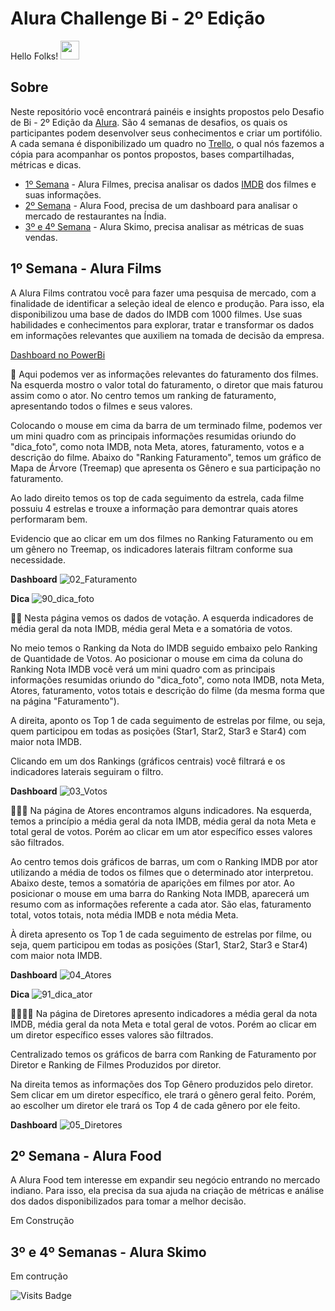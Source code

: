 # Alura Challenge Bi - 2º Edição

Hello Folks! <img src="https://raw.githubusercontent.com/MartinHeinz/MartinHeinz/master/wave.gif" width="30px">



## Sobre
Neste repositório você encontrará painéis e insights propostos pelo Desafio de Bi - 2º Edição da [Alura](https://www.alura.com.br/). São 4 semanas de desafios, os quais os participantes podem desenvolver seus conhecimentos e criar um portifólio. A cada semana é disponibilizado um quadro no [Trello](https://trello.com/), o qual nós fazemos a cópia para acompanhar os pontos propostos, bases compartilhadas, métricas e dicas.

- [1º Semana](https://www.alura.com.br/challenges/bi-2/semana-01-films) -  Alura Filmes, precisa analisar os dados [IMDB](https://www.imdb.com/) dos filmes e suas informações.
- [2º Semana](https://www.alura.com.br/challenges/bi-2/semana-02-food) - Alura Food, precisa de um dashboard para analisar o mercado de restaurantes na Índia.
- [3º e 4º Semana](https://www.alura.com.br/challenges/bi-2/semana-03-04-skimo) - Alura Skimo, precisa analisar as métricas de suas vendas.

## 1º Semana - Alura Films

A Alura Films contratou você para fazer uma pesquisa de mercado, com a finalidade de identificar a seleção ideal de elenco e produção. Para isso, ela disponibilizou uma base de dados do IMDB com 1000 filmes. Use suas habilidades e conhecimentos para explorar, tratar e transformar os dados em informações relevantes que auxiliem na tomada de decisão da empresa.

[Dashboard no PowerBi](https://bit.ly/3hZcEh9)

:large_orange_diamond: Aqui podemos ver as informações relevantes do faturamento dos filmes. Na esquerda mostro o valor total do faturamento, o diretor que mais faturou assim como o ator. No centro temos um ranking de faturamento, apresentando todos o filmes e seus valores. 

Colocando o mouse em cima da barra de um terminado filme, podemos ver um mini quadro com as principais informações resumidas oriundo do "dica_foto", como nota IMDB, nota Meta, atores, faturamento, votos e a descrição do filme. Abaixo do "Ranking Faturamento", temos um gráfico de Mapa de Árvore (Treemap) que apresenta os Gênero e sua participação no faturamento. 

Ao lado direito temos os top de cada seguimento da estrela, cada filme possuiu 4 estrelas e trouxe a informação para demontrar quais atores performaram bem.

Evidencio que ao clicar em um dos filmes no Ranking Faturamento ou em um gênero no Treemap, os indicadores laterais filtram conforme sua necessidade.


**Dashboard**
![02_Faturamento](https://user-images.githubusercontent.com/58861825/158026373-e81c2626-5737-48b6-94a7-012c03082054.PNG)


**Dica**
![90_dica_foto](https://user-images.githubusercontent.com/58861825/158030497-66f42e71-cf53-4fd7-96f4-833e772658ee.PNG)


:large_orange_diamond::large_orange_diamond: Nesta página vemos os dados de votação. A esquerda indicadores de média geral da nota IMDB, média geral Meta e a somatória de votos.

No meio temos o Ranking da Nota do IMDB seguido embaixo pelo Ranking de Quantidade de Votos. Ao posicionar o mouse em cima da coluna do Ranking Nota IMDB você verá um mini quadro com as principais informações resumidas oriundo do "dica_foto", como nota IMDB, nota Meta, Atores, faturamento, votos totais e descrição do filme (da mesma forma que na página "Faturamento").

A direita, aponto os Top 1 de cada seguimento de estrelas por filme, ou seja, quem participou em todas as posições (Star1, Star2, Star3 e Star4) com maior nota IMDB.

Clicando em um dos Rankings (gráficos centrais) você filtrará e os indicadores laterais seguiram o filtro.

**Dashboard**
![03_Votos](https://user-images.githubusercontent.com/58861825/158031335-b2490ce1-9b18-475a-8cff-00ff424f3ac1.PNG)

:large_orange_diamond::large_orange_diamond::large_orange_diamond: Na página de Atores encontramos alguns indicadores. Na esquerda, temos a princípio a média geral da nota IMDB, média geral da nota Meta e total geral de votos. Porém ao clicar em um ator específico esses valores são filtrados.

Ao centro temos dois gráficos de barras, um com o Ranking IMDB por ator utilizando a média de todos os filmes que o determinado ator interpretou. Abaixo deste, temos a somatória de aparições em filmes por ator. Ao posicionar o mouse em uma barra do Ranking Nota IMDB, aparecerá um resumo com as informações referente a cada ator. São elas, faturamento total, votos totais, nota média IMDB e nota média Meta.

À direta apresento os Top 1 de cada seguimento de estrelas por filme, ou seja, quem participou em todas as posições (Star1, Star2, Star3 e Star4) com maior nota IMDB.

**Dashboard**
![04_Atores](https://user-images.githubusercontent.com/58861825/158032096-70aef527-ed52-4e9e-9cf4-cef5fc4146fc.PNG)


**Dica**
![91_dica_ator](https://user-images.githubusercontent.com/58861825/158032098-4baedbc0-2077-44c9-9413-06735cd7b5c1.PNG)

:large_orange_diamond::large_orange_diamond::large_orange_diamond::large_orange_diamond: Na página de Diretores apresento indicadores a média geral da nota IMDB, média geral da nota Meta e total geral de votos. Porém ao clicar em um diretor específico esses valores são filtrados.

Centralizado temos os gráficos de barra com Ranking de Faturamento por Diretor e Ranking de Filmes Produzidos por diretor.

Na direita temos as informações dos Top Gênero produzidos pelo diretor. Sem clicar em um diretor específico, ele trará o gênero geral feito. Porém, ao escolher um diretor ele trará os Top 4 de cada gênero por ele feito.

**Dashboard**
![05_Diretores](https://user-images.githubusercontent.com/58861825/158032377-b67f15fe-a8be-4bd6-8eec-b91ad0bf512a.PNG)


## 2º Semana - Alura Food

A Alura Food tem interesse em expandir seu negócio entrando no mercado indiano. Para isso, ela precisa da sua ajuda na criação de métricas e análise dos dados disponibilizados para tomar a melhor decisão.

Em Construção



## 3º e 4º Semanas - Alura Skimo
Em contrução


<img align="left" alt="Visits Badge" src="https://badges.pufler.dev/visits/romeuqf/Alura-Challenge-Bi" style="max-width:100%;"/>
